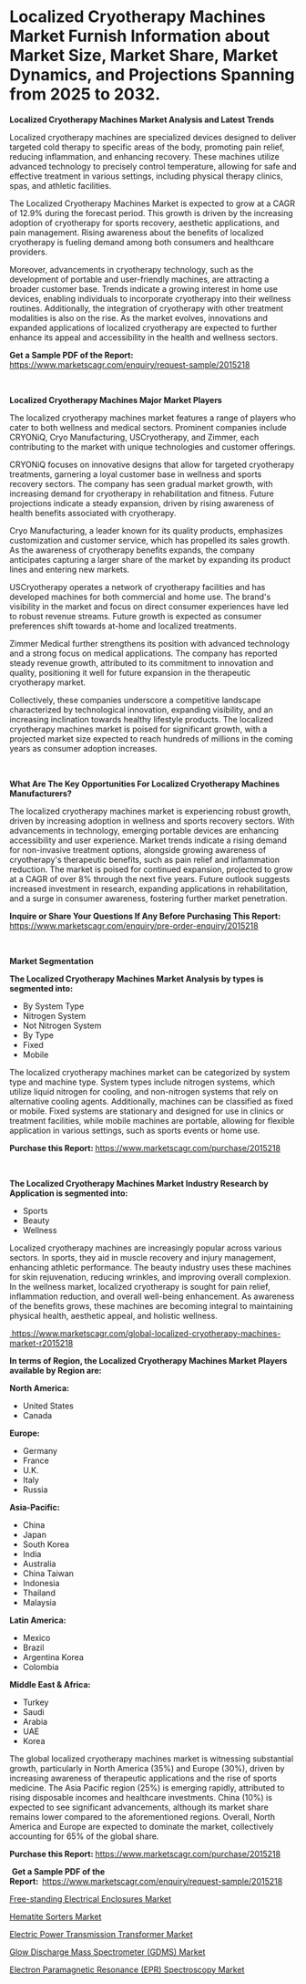 <p><h1>Localized Cryotherapy Machines Market Furnish Information about Market Size, Market Share, Market Dynamics, and Projections Spanning from 2025 to 2032.</h1></p><p><strong>Localized Cryotherapy Machines Market Analysis and Latest Trends</strong></p>
<p><p>Localized cryotherapy machines are specialized devices designed to deliver targeted cold therapy to specific areas of the body, promoting pain relief, reducing inflammation, and enhancing recovery. These machines utilize advanced technology to precisely control temperature, allowing for safe and effective treatment in various settings, including physical therapy clinics, spas, and athletic facilities.</p><p>The Localized Cryotherapy Machines Market is expected to grow at a CAGR of 12.9% during the forecast period. This growth is driven by the increasing adoption of cryotherapy for sports recovery, aesthetic applications, and pain management. Rising awareness about the benefits of localized cryotherapy is fueling demand among both consumers and healthcare providers. </p><p>Moreover, advancements in cryotherapy technology, such as the development of portable and user-friendly machines, are attracting a broader customer base. Trends indicate a growing interest in home use devices, enabling individuals to incorporate cryotherapy into their wellness routines. Additionally, the integration of cryotherapy with other treatment modalities is also on the rise. As the market evolves, innovations and expanded applications of localized cryotherapy are expected to further enhance its appeal and accessibility in the health and wellness sectors.</p></p>
<p><strong>Get a Sample PDF of the Report:&nbsp;</strong> <a href="https://www.marketscagr.com/enquiry/request-sample/2015218?utm_campaign=3277&utm_medium=2&utm_source=Github&utm_content=ia&utm_term=29032025&utm_id=localized-cryotherapy-machines">https://www.marketscagr.com/enquiry/request-sample/2015218</a></p>
<p>&nbsp;</p>
<p><strong>Localized Cryotherapy Machines Major Market Players</strong></p>
<p><p>The localized cryotherapy machines market features a range of players who cater to both wellness and medical sectors. Prominent companies include CRYONiQ, Cryo Manufacturing, USCryotherapy, and Zimmer, each contributing to the market with unique technologies and customer offerings.</p><p>CRYONiQ focuses on innovative designs that allow for targeted cryotherapy treatments, garnering a loyal customer base in wellness and sports recovery sectors. The company has seen gradual market growth, with increasing demand for cryotherapy in rehabilitation and fitness. Future projections indicate a steady expansion, driven by rising awareness of health benefits associated with cryotherapy.</p><p>Cryo Manufacturing, a leader known for its quality products, emphasizes customization and customer service, which has propelled its sales growth. As the awareness of cryotherapy benefits expands, the company anticipates capturing a larger share of the market by expanding its product lines and entering new markets.</p><p>USCryotherapy operates a network of cryotherapy facilities and has developed machines for both commercial and home use. The brand's visibility in the market and focus on direct consumer experiences have led to robust revenue streams. Future growth is expected as consumer preferences shift towards at-home and localized treatments.</p><p>Zimmer Medical further strengthens its position with advanced technology and a strong focus on medical applications. The company has reported steady revenue growth, attributed to its commitment to innovation and quality, positioning it well for future expansion in the therapeutic cryotherapy market.</p><p>Collectively, these companies underscore a competitive landscape characterized by technological innovation, expanding visibility, and an increasing inclination towards healthy lifestyle products. The localized cryotherapy machines market is poised for significant growth, with a projected market size expected to reach hundreds of millions in the coming years as consumer adoption increases.</p></p>
<p>&nbsp;</p>
<p><strong>What Are The Key Opportunities For Localized Cryotherapy Machines Manufacturers?</strong></p>
<p><p>The localized cryotherapy machines market is experiencing robust growth, driven by increasing adoption in wellness and sports recovery sectors. With advancements in technology, emerging portable devices are enhancing accessibility and user experience. Market trends indicate a rising demand for non-invasive treatment options, alongside growing awareness of cryotherapy's therapeutic benefits, such as pain relief and inflammation reduction. The market is poised for continued expansion, projected to grow at a CAGR of over 8% through the next five years. Future outlook suggests increased investment in research, expanding applications in rehabilitation, and a surge in consumer awareness, fostering further market penetration.</p></p>
<p><strong>Inquire or Share Your Questions If Any Before Purchasing This Report:</strong> <a href="https://www.marketscagr.com/enquiry/pre-order-enquiry/2015218?utm_campaign=3277&utm_medium=2&utm_source=Github&utm_content=ia&utm_term=29032025&utm_id=localized-cryotherapy-machines">https://www.marketscagr.com/enquiry/pre-order-enquiry/2015218</a></p>
<p>&nbsp;</p>
<p><strong>Market Segmentation</strong></p>
<p><strong>The Localized Cryotherapy Machines Market Analysis by types is segmented into:</strong></p>
<p><ul><li>By System Type</li><li>Nitrogen System</li><li>Not Nitrogen System</li><li>By Type</li><li>Fixed</li><li>Mobile</li></ul></p>
<p><p>The localized cryotherapy machines market can be categorized by system type and machine type. System types include nitrogen systems, which utilize liquid nitrogen for cooling, and non-nitrogen systems that rely on alternative cooling agents. Additionally, machines can be classified as fixed or mobile. Fixed systems are stationary and designed for use in clinics or treatment facilities, while mobile machines are portable, allowing for flexible application in various settings, such as sports events or home use.</p></p>
<p><strong>Purchase this Report:&nbsp;</strong><a href="https://www.marketscagr.com/purchase/2015218?utm_campaign=3277&utm_medium=2&utm_source=Github&utm_content=ia&utm_term=29032025&utm_id=localized-cryotherapy-machines">https://www.marketscagr.com/purchase/2015218</a></p>
<p>&nbsp;</p>
<p><strong>The Localized Cryotherapy Machines Market Industry Research by Application is segmented into:</strong></p>
<p><ul><li>Sports</li><li>Beauty</li><li>Wellness</li></ul></p>
<p><p>Localized cryotherapy machines are increasingly popular across various sectors. In sports, they aid in muscle recovery and injury management, enhancing athletic performance. The beauty industry uses these machines for skin rejuvenation, reducing wrinkles, and improving overall complexion. In the wellness market, localized cryotherapy is sought for pain relief, inflammation reduction, and overall well-being enhancement. As awareness of the benefits grows, these machines are becoming integral to maintaining physical health, aesthetic appeal, and holistic wellness.</p></p>
<p><a href="https://www.marketscagr.com/global-localized-cryotherapy-machines-market-r2015218?utm_campaign=3277&utm_medium=2&utm_source=Github&utm_content=ia&utm_term=29032025&utm_id=localized-cryotherapy-machines">&nbsp;https://www.marketscagr.com/global-localized-cryotherapy-machines-market-r2015218</a></p>
<p><strong>In terms of Region, the Localized Cryotherapy Machines Market Players available by Region are:</strong></p>
<p>
    <p> <strong> North America: </strong>
        <ul>
            <li>United States</li>
            <li>Canada</li>
        </ul>
        </p> 
    <p> <strong> Europe: </strong>
        <ul>
            <li>Germany</li>
            <li>France</li>
            <li>U.K.</li>
            <li>Italy</li>
            <li>Russia</li>
        </ul>
        </p> 
    <p> <strong> Asia-Pacific: </strong>
        <ul>
            <li>China</li>
            <li>Japan</li>
            <li>South Korea</li>
            <li>India</li>
            <li>Australia</li>
            <li>China Taiwan</li>
            <li>Indonesia</li>
            <li>Thailand</li>
            <li>Malaysia</li>
        </ul>
        </p> 
    <p> <strong> Latin America: </strong>
        <ul>
            <li>Mexico</li>
            <li>Brazil</li>
            <li>Argentina Korea</li>
            <li>Colombia</li>
        </ul>
        </p> 
    <p> <strong> Middle East & Africa: </strong>
        <ul>
            <li>Turkey</li>
            <li>Saudi</li>
            <li>Arabia</li>
            <li>UAE</li>
            <li>Korea</li>
        </ul>
    </p>
    </p>
<p><p>The global localized cryotherapy machines market is witnessing substantial growth, particularly in North America (35%) and Europe (30%), driven by increasing awareness of therapeutic applications and the rise of sports medicine. The Asia Pacific region (25%) is emerging rapidly, attributed to rising disposable incomes and healthcare investments. China (10%) is expected to see significant advancements, although its market share remains lower compared to the aforementioned regions. Overall, North America and Europe are expected to dominate the market, collectively accounting for 65% of the global share.</p></p>
<p><strong>Purchase this Report: </strong><a href="https://www.marketscagr.com/purchase/2015218?utm_campaign=3277&utm_medium=2&utm_source=Github&utm_content=ia&utm_term=29032025&utm_id=localized-cryotherapy-machines">https://www.marketscagr.com/purchase/2015218</a></p>
<p>&nbsp;<strong>Get a Sample PDF of the Report:&nbsp;&nbsp;</strong><a href="https://www.marketscagr.com/enquiry/request-sample/2015218?utm_campaign=3277&utm_medium=2&utm_source=Github&utm_content=ia&utm_term=29032025&utm_id=localized-cryotherapy-machines">https://www.marketscagr.com/enquiry/request-sample/2015218</a></p>
<p><strong></strong></p>
<p><p><a href="https://www.linkedin.com/pulse/evaluating-current-future-growth-potential-free-standing-gtbze?utm_campaign=3277&utm_medium=2&utm_source=Github&utm_content=ia&utm_term=29032025&utm_id=localized-cryotherapy-machines">Free-standing Electrical Enclosures Market</a></p><p><a href="https://www.linkedin.com/pulse/insightson-hematite-sorters-market-examining-markets-progress-b9rzf?utm_campaign=3277&utm_medium=2&utm_source=Github&utm_content=ia&utm_term=29032025&utm_id=localized-cryotherapy-machines">Hematite Sorters Market</a></p><p><a href="https://www.linkedin.com/pulse/latest-trends-applications-growth-forecast-global-electric-ddiqf?utm_campaign=3277&utm_medium=2&utm_source=Github&utm_content=ia&utm_term=29032025&utm_id=localized-cryotherapy-machines">Electric Power Transmission Transformer Market</a></p><p><a href="https://www.linkedin.com/pulse/comprehensive-evaluation-sustainability-glow-discharge-mass-azrlf?utm_campaign=3277&utm_medium=2&utm_source=Github&utm_content=ia&utm_term=29032025&utm_id=localized-cryotherapy-machines">Glow Discharge Mass Spectrometer (GDMS) Market</a></p><p><a href="https://www.linkedin.com/pulse/annual-growth-electron-paramagnetic-resonance-epr-spectroscopy-bxoff?utm_campaign=3277&utm_medium=2&utm_source=Github&utm_content=ia&utm_term=29032025&utm_id=localized-cryotherapy-machines">Electron Paramagnetic Resonance (EPR) Spectroscopy Market</a></p></p>